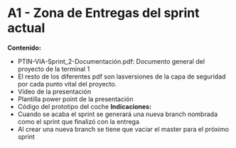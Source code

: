 # A1 - Zona de Entregas del sprint actual
**Contenido:**
- PTIN-VIA-Sprint_2-Documentación.pdf: Documento general del proyecto de la terminal 1
- El resto de los diferentes pdf son lasversiones de la capa de seguridad por cada punto vital del proyecto.
- Vídeo de la presentación
- Plantilla power point de la presentación
- Código del prototipo del coche
**Indicaciones:**
- Cuando se acaba el sprint se generará una nueva branch nombrada como el sprint que finalizó con la entrega
- Al crear una nueva branch se tiene que vaciar el master para el próximo sprint
